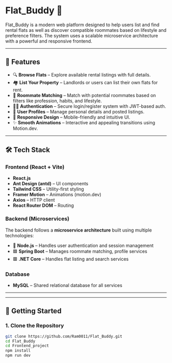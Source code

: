 # Flat_Buddy 🏡

Flat_Buddy is a modern web platform designed to help users list and find rental flats as well as discover compatible roommates based on lifestyle and preference filters. The system uses a scalable microservice architecture with a powerful and responsive frontend.

---

## 🌟 Features

- 🔍 **Browse Flats** – Explore available rental listings with full details.
- 🏘️ **List Your Property** – Landlords or users can list their own flats for rent.
- 👯 **Roommate Matching** – Match with potential roommates based on filters like profession, habits, and lifestyle.
- 🧑‍💼 **Authentication** – Secure login/register system with JWT-based auth.
- 🧾 **User Profiles** – Manage personal details and posted listings.
- 📱 **Responsive Design** – Mobile-friendly and intuitive UI.
- ✨ **Smooth Animations** – Interactive and appealing transitions using Motion.dev.

---

## 🛠️ Tech Stack

### Frontend (React + Vite)
- **React.js**
- **Ant Design (antd)** – UI components
- **Tailwind CSS** – Utility-first styling
- **Framer Motion** – Animations (motion.dev)
- **Axios** – HTTP client
- **React Router DOM** – Routing

### Backend (Microservices)
The backend follows a **microservice architecture** built using multiple technologies:
- 🔹 **Node.js** – Handles user authentication and session management
- 🟦 **Spring Boot** – Manages roommate matching, profile services
- 🟥 **.NET Core** – Handles flat listing and search services

### Database
- **MySQL** – Shared relational database for all services

---

---

## 🚀 Getting Started

### 1. Clone the Repository

```bash
git clone https://github.com/Ram0011/Flat_Buddy.git
cd Flat_Buddy
cd Frontend_project
npm install
npm run dev

